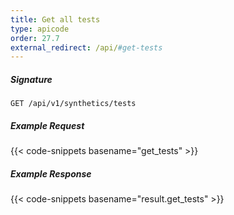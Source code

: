 ```yaml
---
title: Get all tests
type: apicode
order: 27.7
external_redirect: /api/#get-tests
---
```


##### Signature
`GET /api/v1/synthetics/tests`

##### Example Request

{{< code-snippets basename="get_tests" >}}

##### Example Response

{{< code-snippets basename="result.get_tests" >}}
